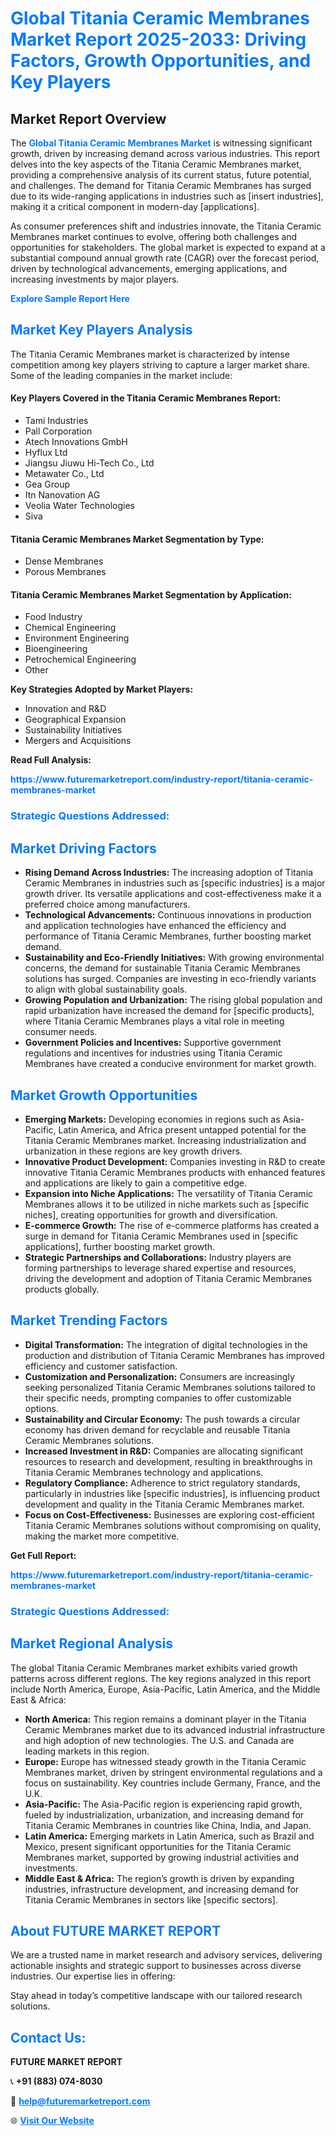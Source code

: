 <h1 style="color: #007BFF;">Global Titania Ceramic Membranes Market Report 2025-2033: Driving Factors, Growth Opportunities, and Key Players</h1>

<section id="overview">
<h2>Market Report Overview</h2>
<p>The <a href="https://www.futuremarketreport.com/industry-report/titania-ceramic-membranes-market" style="color: #007BFF; text-decoration: none;"><strong>Global Titania Ceramic Membranes Market</strong></a> is witnessing significant growth, driven by increasing demand across various industries. This report delves into the key aspects of the Titania Ceramic Membranes market, providing a comprehensive analysis of its current status, future potential, and challenges. The demand for Titania Ceramic Membranes has surged due to its wide-ranging applications in industries such as [insert industries], making it a critical component in modern-day [applications].</p>
<p>As consumer preferences shift and industries innovate, the Titania Ceramic Membranes market continues to evolve, offering both challenges and opportunities for stakeholders. The global market is expected to expand at a substantial compound annual growth rate (CAGR) over the forecast period, driven by technological advancements, emerging applications, and increasing investments by major players.</p>
</section>

<section id="overview">
<p><a href="https://www.futuremarketreport.com/request-sample/reportId=102173" style="color: #007BFF; text-decoration: none;"><strong>Explore Sample Report Here</strong></a></p>
</section>

<section id="key-players">
<h2 style="color: #007BFF;">Market Key Players Analysis</h2>
<p>The Titania Ceramic Membranes market is characterized by intense competition among key players striving to capture a larger market share. Some of the leading companies in the market include:</p>
<h4>Key Players Covered in the Titania Ceramic Membranes Report:</h4>
<ul><li>Tami Industries</li><li>Pall Corporation</li><li>Atech Innovations GmbH</li><li>Hyflux Ltd</li><li>Jiangsu Jiuwu Hi-Tech Co., Ltd</li><li>Metawater Co., Ltd</li><li>Gea Group</li><li>Itn Nanovation AG</li><li>Veolia Water Technologies</li><li>Siva</li></ul>
<h4>Titania Ceramic Membranes Market Segmentation by Type:</h4>
<ul><li>Dense Membranes</li><li>Porous Membranes</li></ul>

<h4>Titania Ceramic Membranes Market Segmentation by Application:</h4>
<ul><li>Food Industry</li><li>Chemical Engineering</li><li>Environment Engineering</li><li>Bioengineering</li><li>Petrochemical Engineering</li><li>Other</li></ul>
<p><strong>Key Strategies Adopted by Market Players:</strong></p>
<ul>
<li>Innovation and R&D</li>
<li>Geographical Expansion</li>
<li>Sustainability Initiatives</li>
<li>Mergers and Acquisitions</li>
</ul>
</section>

<section>
<p><strong>Read Full Analysis: </strong></p><a href="https://www.futuremarketreport.com/industry-report/titania-ceramic-membranes-market" style="color: #007BFF; text-decoration: none;"><strong>https://www.futuremarketreport.com/industry-report/titania-ceramic-membranes-market</strong></a>
<h3 style="color: #007BFF;">Strategic Questions Addressed:</h3>
</section>

<section id="driving-factors">
<h2 style="color: #007BFF;">Market Driving Factors</h2>
<ul>
<li><strong>Rising Demand Across Industries:</strong> The increasing adoption of Titania Ceramic Membranes in industries such as [specific industries] is a major growth driver. Its versatile applications and cost-effectiveness make it a preferred choice among manufacturers.</li>
<li><strong>Technological Advancements:</strong> Continuous innovations in production and application technologies have enhanced the efficiency and performance of Titania Ceramic Membranes, further boosting market demand.</li>
<li><strong>Sustainability and Eco-Friendly Initiatives:</strong> With growing environmental concerns, the demand for sustainable Titania Ceramic Membranes solutions has surged. Companies are investing in eco-friendly variants to align with global sustainability goals.</li>
<li><strong>Growing Population and Urbanization:</strong> The rising global population and rapid urbanization have increased the demand for [specific products], where Titania Ceramic Membranes plays a vital role in meeting consumer needs.</li>
<li><strong>Government Policies and Incentives:</strong> Supportive government regulations and incentives for industries using Titania Ceramic Membranes have created a conducive environment for market growth.</li>
</ul>
</section>

<section id="growth-opportunities">
<h2 style="color: #007BFF;">Market Growth Opportunities</h2>
<ul>
<li><strong>Emerging Markets:</strong> Developing economies in regions such as Asia-Pacific, Latin America, and Africa present untapped potential for the Titania Ceramic Membranes market. Increasing industrialization and urbanization in these regions are key growth drivers.</li>
<li><strong>Innovative Product Development:</strong> Companies investing in R&D to create innovative Titania Ceramic Membranes products with enhanced features and applications are likely to gain a competitive edge.</li>
<li><strong>Expansion into Niche Applications:</strong> The versatility of Titania Ceramic Membranes allows it to be utilized in niche markets such as [specific niches], creating opportunities for growth and diversification.</li>
<li><strong>E-commerce Growth:</strong> The rise of e-commerce platforms has created a surge in demand for Titania Ceramic Membranes used in [specific applications], further boosting market growth.</li>
<li><strong>Strategic Partnerships and Collaborations:</strong> Industry players are forming partnerships to leverage shared expertise and resources, driving the development and adoption of Titania Ceramic Membranes products globally.</li>
</ul>
</section>

<section id="trending-factors">
<h2 style="color: #007BFF;">Market Trending Factors</h2>
<ul>
<li><strong>Digital Transformation:</strong> The integration of digital technologies in the production and distribution of Titania Ceramic Membranes has improved efficiency and customer satisfaction.</li>
<li><strong>Customization and Personalization:</strong> Consumers are increasingly seeking personalized Titania Ceramic Membranes solutions tailored to their specific needs, prompting companies to offer customizable options.</li>
<li><strong>Sustainability and Circular Economy:</strong> The push towards a circular economy has driven demand for recyclable and reusable Titania Ceramic Membranes solutions.</li>
<li><strong>Increased Investment in R&D:</strong> Companies are allocating significant resources to research and development, resulting in breakthroughs in Titania Ceramic Membranes technology and applications.</li>
<li><strong>Regulatory Compliance:</strong> Adherence to strict regulatory standards, particularly in industries like [specific industries], is influencing product development and quality in the Titania Ceramic Membranes market.</li>
<li><strong>Focus on Cost-Effectiveness:</strong> Businesses are exploring cost-efficient Titania Ceramic Membranes solutions without compromising on quality, making the market more competitive.</li>
</ul>
</section>

<section>
<p><strong>Get Full Report: </strong></p><a href="https://www.futuremarketreport.com/industry-report/titania-ceramic-membranes-market" style="color: #007BFF; text-decoration: none;"><strong>https://www.futuremarketreport.com/industry-report/titania-ceramic-membranes-market</strong></a>
<h3 style="color: #007BFF;">Strategic Questions Addressed:</h3>
</section>


<section id="regional-analysis">
<h2 style="color: #007BFF;">Market Regional Analysis</h2>
<p>The global Titania Ceramic Membranes market exhibits varied growth patterns across different regions. The key regions analyzed in this report include North America, Europe, Asia-Pacific, Latin America, and the Middle East & Africa:</p>
<ul>
<li><strong>North America:</strong> This region remains a dominant player in the Titania Ceramic Membranes market due to its advanced industrial infrastructure and high adoption of new technologies. The U.S. and Canada are leading markets in this region.</li>
<li><strong>Europe:</strong> Europe has witnessed steady growth in the Titania Ceramic Membranes market, driven by stringent environmental regulations and a focus on sustainability. Key countries include Germany, France, and the U.K.</li>
<li><strong>Asia-Pacific:</strong> The Asia-Pacific region is experiencing rapid growth, fueled by industrialization, urbanization, and increasing demand for Titania Ceramic Membranes in countries like China, India, and Japan.</li>
<li><strong>Latin America:</strong> Emerging markets in Latin America, such as Brazil and Mexico, present significant opportunities for the Titania Ceramic Membranes market, supported by growing industrial activities and investments.</li>
<li><strong>Middle East & Africa:</strong> The region’s growth is driven by expanding industries, infrastructure development, and increasing demand for Titania Ceramic Membranes in sectors like [specific sectors].</li>
</ul>
</section>

<footer>
<h2 style="color: #007BFF;">About FUTURE MARKET REPORT</h2>
<p>We are a trusted name in market research and advisory services, delivering actionable insights and strategic support to businesses across diverse industries. Our expertise lies in offering:</p>

<p>Stay ahead in today’s competitive landscape with our tailored research solutions.</p>

<h2 style="color: #007BFF;">Contact Us:</h2>
<p><strong>FUTURE MARKET REPORT</strong></p>
<p>📞 <strong>+91 (883) 074-8030</strong></p>
<p>📧 <strong><a href="mailto:help@futuremarketreport.com" style="color: #007BFF;">help@futuremarketreport.com</a></strong></p>
<p>🌐 <strong><a href="https://www.futuremarketreport.com/" style="color: #007BFF;">Visit Our Website</a></strong></p>
</footer>